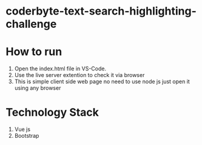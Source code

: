 # coderbyte-text-search-highlighting-challenge
# How to run
1. Open the index.html file in VS-Code.
2. Use the live server extention to check it via browser
3. This is simple client side web page no need to use node js just open it using any browser

# Technology Stack
1. Vue js
2. Bootstrap
